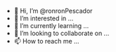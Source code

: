 - 👋 Hi, I’m @ronronPescador
- 👀 I’m interested in ...
- 🌱 I’m currently learning ...
- 💞️ I’m looking to collaborate on ...
- 📫 How to reach me ...

<!---
ronronPescador/ronronPescador is a ✨ special ✨ repository because its `README.md` (this file) appears on your GitHub profile.
You can click the Preview link to take a look at your changes.
--->
